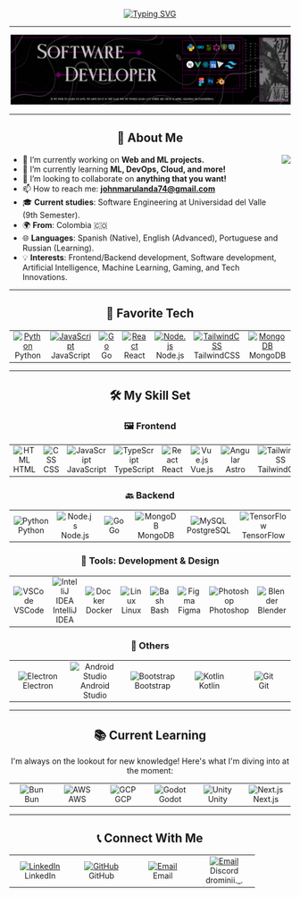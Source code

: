 <div align="center">

<a href="https://git.io/typing-svg"><img src="https://readme-typing-svg.herokuapp.com?font=Pixelify+Sans&size=40&pause=2000&color=7947C0&center=true&vCenter=true&width=435&lines=Hi!+I'm+John+%F0%9F%90%B3!" alt="Typing SVG" /></a>

<div>

---

![Header](Wallpaper2.png)

---

## 📖 About Me

<div align="left">

<img align="right" height="200" src="https://i.imgur.com/HgCjMI5.gif" />

- 🔭 I’m currently working on **Web and ML projects.**
- 🌱 I’m currently learning **ML, DevOps, Cloud, and more!**
- 👯 I’m looking to collaborate on **anything that you want!**
- 📫 How to reach me: **johnmarulanda74@gmail.com**
- 🎓 **Current studies**: Software Engineering at Universidad del Valle (9th Semester).
- 🌍 **From**: Colombia 🇨🇴
- 🌐 **Languages**: Spanish (Native), English (Advanced), Portuguese and Russian (Learning).
- 💡 **Interests**: Frontend/Backend development, Software development, Artificial Intelligence, Machine Learning, Gaming, and Tech Innovations.

</div>

---

## 🔧 Favorite Tech

<table>
  <tr>
    <td align="center" width="96">
      <a href="#favorite-tech">
        <img src="https://skillicons.dev/icons?i=python" width="48" height="48" alt="Python" />
      </a>
      <br>Python
    </td>
    <td align="center" width="96">
      <a href="#favorite-tech">
        <img src="https://skillicons.dev/icons?i=javascript" width="48" height="48" alt="JavaScript" />
      </a>
      <br>JavaScript
    </td>
        <td align="center" width="96">
      <a href="#favorite-tech">
        <img src="https://skillicons.dev/icons?i=go" width="48" height="48" alt="Go" />
      </a>
      <br>Go
    </td>
    <td align="center" width="96">
      <a href="#favorite-tech">
        <img src="https://skillicons.dev/icons?i=react" width="48" height="48" alt="React" />
      </a>
      <br>React
    </td>
    <td align="center" width="96">
      <a href="#favorite-tech">
        <img src="https://skillicons.dev/icons?i=nodejs" width="48" height="48" alt="Node.js" />
      </a>
      <br>Node.js
    </td>
    <td align="center" width="96">
      <a href="#favorite-tech">
        <img src="https://skillicons.dev/icons?i=tailwind" width="48" height="48" alt="TailwindCSS" />
      </a>
      <br>TailwindCSS
    </td>
    <td align="center" width="96">
      <a href="#favorite-tech">
        <img src="https://skillicons.dev/icons?i=mongodb" width="48" height="48" alt="MongoDB" />
      </a>
      <br>MongoDB
    </td>

  </tr>
</table>

---

## 🛠️ My Skill Set

### 🖼️ Frontend
<table>
  <tr>
    <td align="center" width="96">
      <img src="https://skillicons.dev/icons?i=html" width="48" alt="HTML" />
      <br>HTML
    </td>
    <td align="center" width="96">
      <img src="https://skillicons.dev/icons?i=css" width="48" alt="CSS" />
      <br>CSS
    </td>
    <td align="center" width="96">
      <img src="https://skillicons.dev/icons?i=javascript" width="48" alt="JavaScript" />
      <br>JavaScript
    </td>
        <td align="center" width="96">
      <img src="https://skillicons.dev/icons?i=typescript" width="48" alt="TypeScript" />
      <br>TypeScript
    </td>
    <td align="center" width="96">
      <img src="https://skillicons.dev/icons?i=react" width="48" alt="React" />
      <br>React
    <td align="center" width="96">
      <img src="https://skillicons.dev/icons?i=vue" width="48" alt="Vue.js" />
      <br>Vue.js
    </td>
    </td>
        <td align="center" width="96">
      <img src="https://skillicons.dev/icons?i=astro" width="48" alt="Angular" />
      <br>Astro
    </td>
    <td align="center" width="96">
      <img src="https://skillicons.dev/icons?i=tailwind" width="48" alt="TailwindCSS" />
      <br>TailwindCSS
    </td>
    <td align="center" width="96">
      <img src="https://skillicons.dev/icons?i=threejs" width="48" alt="threejs" />
      <br>Three.js
    </td>



  </tr>
</table>

### 🔙 Backend
<table>
  <tr>
    <td align="center" width="96">
      <img src="https://skillicons.dev/icons?i=python" width="48" alt="Python" />
      <br>Python
    </td>
    <td align="center" width="96">
      <img src="https://skillicons.dev/icons?i=nodejs" width="48" alt="Node.js" />
      <br>Node.js
    </td>
    <td align="center" width="96">
      <img src="https://skillicons.dev/icons?i=go" width="48" alt="Go" />
      <br>Go
    </td>
    <td align="center" width="96">
      <img src="https://skillicons.dev/icons?i=mongodb" width="48" alt="MongoDB" />
      <br>MongoDB
    </td>
    <td align="center" width="96">
      <img src="https://skillicons.dev/icons?i=postgres" width="48" alt="MySQL" />
      <br>PostgreSQL
    </td>
        <td align="center" width="96">
      <img src="https://skillicons.dev/icons?i=tensorflow" width="48" alt="TensorFlow" />
      <br>TensorFlow
    </td>
  </tr>
</table>



### 🧰 Tools: Development & Design

<table>
  <tr>
    <td align="center" width="96">
      <img src="https://skillicons.dev/icons?i=vscode" width="48" alt="VSCode" />
      <br>VSCode
    </td>
        <td align="center" width="96">
      <img src="https://skillicons.dev/icons?i=idea" width="48" alt="IntelliJ IDEA" />
      <br> IntelliJ IDEA
    </td>
    <td align="center" width="96">
      <img src="https://skillicons.dev/icons?i=docker" width="48" alt="Docker" />
      <br>Docker
    </td>
    </td>
    <td align="center" width="96">
      <img src="https://skillicons.dev/icons?i=linux" width="48" alt="Linux" />
      <br>Linux
    </td>
    <td align="center" width="96">
      <img src="https://skillicons.dev/icons?i=bash" width="48" alt="Bash" />
      <br>Bash
    </td>
    <td align="center" width="96">
      <img src="https://skillicons.dev/icons?i=figma" width="48" alt="Figma" />
      <br>Figma
    </td>
    <td align="center" width="96">
      <img src="https://skillicons.dev/icons?i=ps" width="48" alt="Photoshop" />
      <br>Photoshop
    </td>
    <td align="center" width="96">
      <img src="https://skillicons.dev/icons?i=blender" width="48" alt="Blender"/>
      <br>Blender
    </td>
  </tr>
</table>

### 🧪 Others
<table> <tr>  <td align="center" width="96"> <img src="https://skillicons.dev/icons?i=electron" width="48" alt="Electron" /> <br>Electron </td> <td align="center" width="96"> <img src="https://skillicons.dev/icons?i=androidstudio" width="48" alt="Android Studio" /> <br>Android Studio </td> <td align="center" width="96"> <img src="https://skillicons.dev/icons?i=bootstrap" width="48" alt="Bootstrap" /> <br>Bootstrap </td> <td align="center" width="96"> <img src="https://skillicons.dev/icons?i=kotlin" width="48" alt="Kotlin" /> <br>Kotlin </td> <td align="center" width="96"> <img src="https://skillicons.dev/icons?i=git" width="48" alt="Git" /> <br>Git </td> </tr> </table>

---

## 📚 Current Learning

I'm always on the lookout for new knowledge! Here's what I'm diving into at the moment:

<table>
  <tr>
    <td align="center" width="96">
      <img src="https://skillicons.dev/icons?i=bun" width="48" alt="Bun" />
      <br>Bun
    </td>
    <td align="center" width="96">
      <img src="https://skillicons.dev/icons?i=aws" width="48" alt="AWS" />
      <br>AWS
    </td>
    <td align="center" width="96">
      <img src="https://skillicons.dev/icons?i=gcp" width="48" alt="GCP" />
      <br>GCP
    </td>
    <td align="center" width="96">
      <img src="https://skillicons.dev/icons?i=godot" width="48" alt="Godot" />
      <br>Godot
    </td>
    <td align="center" width="96">
      <img src="https://skillicons.dev/icons?i=unity" width="48" alt="Unity" />
      <br>Unity
    </td>
      <td align="center" width="96">
      <img src="https://skillicons.dev/icons?i=nextjs" width="48" alt="Next.js" />
      <br>Next.js
    </td>
  </tr>
  
  
  
</table>


---

## 📞 Connect With Me

<table>
  <tr>
    <td align="center" width="96">
      <a href="https://www.linkedin.com/in/john-marulanda/">
        <img src="https://skillicons.dev/icons?i=linkedin" width="48" height="48" alt="LinkedIn" />
      </a>
      <br>LinkedIn
    </td>
    <td align="center" width="96">
      <a href="https://github.com/JohnMarulanda">
        <img src="https://skillicons.dev/icons?i=github" width="48" height="48" alt="GitHub" />
      </a>
      <br>GitHub
    </td>
    <td align="center" width="96">
      <a href="mailto:johnmarulanda74@gmail.com">
        <img src="https://skillicons.dev/icons?i=gmail" width="48" height="48" alt="Email" />
      </a>
      <br>Email
    </td>    <td align="center" width="96">
      <a href="https://discord.com/channels/@me">
        <img src="https://skillicons.dev/icons?i=discord" width="48" height="48" alt="Email" />
      </a>
      <br>Discord 
      <br>drominii._.
    </td>
  </tr>
</table>
